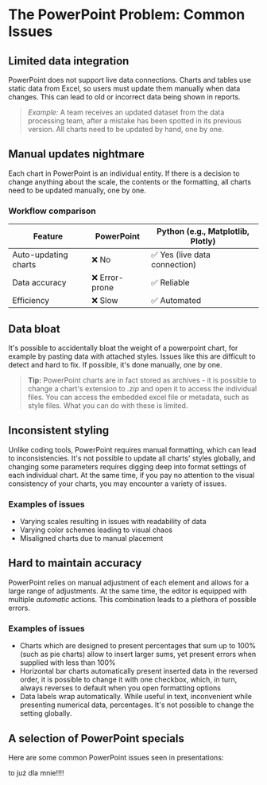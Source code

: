 # The PowerPoint Problem: Common Issues

## Limited data integration
PowerPoint does not support live data connections. Charts and tables use static data from Excel, so users must update them manually when data changes. This can lead to old or incorrect data being shown in reports.

> *Example:* A team receives an updated dataset from the data processing team, after a mistake has been spotted in its previous version. All charts need to be updated by hand, one by one.

## Manual updates nightmare
Each chart in PowerPoint is an individual entity. If there is a decision to change anything about the scale, the contents or the formatting, all charts need to be updated manually, one by one.

### Workflow comparison
| Feature            | PowerPoint | Python (e.g., Matplotlib, Plotly) |
|--------------------|-----------|----------------------------------|
| Auto-updating charts | ❌ No       | ✅ Yes (live data connection)   |
| Data accuracy    | ❌ Error-prone | ✅ Reliable                   |
| Efficiency        | ❌ Slow       | ✅ Automated                  |

## Data bloat
It's possible to accidentally bloat the weight of a powerpoint chart, for example by pasting data with attached styles. Issues like this are difficult to detect and hard to fix. If possible, it's done manually, one by one.

> **Tip:** PowerPoint charts are in fact stored as archives - it is possible to change a chart's extension to *.zip* and open it to access the individual files. You can access the embedded excel file or metadata, such as style files. What you can do with these is limited.

## Inconsistent styling
Unlike coding tools, PowerPoint requires manual formatting, which can lead to inconsistencies. It's not possible to update all charts' styles globally, and changing some parameters requires digging deep into format settings of each individual chart. At the same time, if you pay no attention to the visual consistency of your charts, you may encounter a variety of issues.

### Examples of issues
- Varying scales resulting in issues with readability of data
- Varying color schemes leading to visual chaos
- Misaligned charts due to manual placement

## Hard to maintain accuracy
PowerPoint relies on manual adjustment of each element and allows for a large range of adjustments. At the same time, the editor is equipped with multiple *automatic* actions. This combination leads to a plethora of possible errors.

### Examples of issues
- Charts which are designed to present percentages that sum up to 100% (such as pie charts) allow to insert larger sums, yet present errors when supplied with less than 100%
- Horizontal bar charts automatically present inserted data in the reversed order, it is possible to change it with one checkbox, which, in turn, always reverses to default when you open formatting options
- Data labels wrap automatically. While useful in text, inconvenient while presenting numerical data, percentages. It's not possible to change the setting globally. 

## A selection of PowerPoint specials
Here are some common PowerPoint issues seen in presentations:

to już dla mnie!!!!